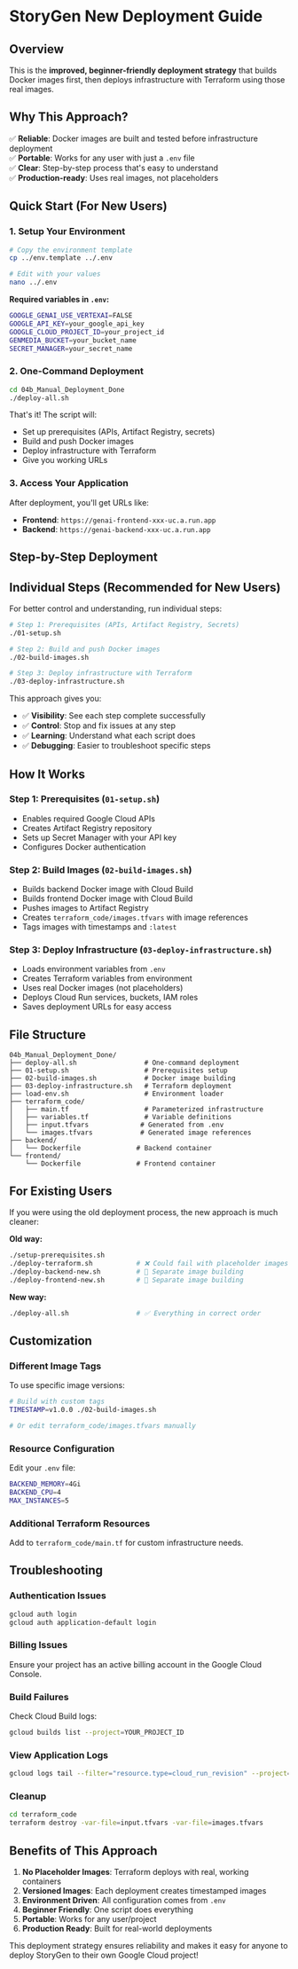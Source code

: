 # StoryGen New Deployment Guide

## Overview

This is the **improved, beginner-friendly deployment strategy** that builds Docker images first, then deploys infrastructure with Terraform using those real images.

## Why This Approach?

✅ **Reliable**: Docker images are built and tested before infrastructure deployment  
✅ **Portable**: Works for any user with just a `.env` file  
✅ **Clear**: Step-by-step process that's easy to understand  
✅ **Production-ready**: Uses real images, not placeholders  

## Quick Start (For New Users)

### 1. Setup Your Environment

```bash
# Copy the environment template
cp ../env.template ../.env

# Edit with your values
nano ../.env
```

**Required variables in `.env`:**
```bash
GOOGLE_GENAI_USE_VERTEXAI=FALSE
GOOGLE_API_KEY=your_google_api_key
GOOGLE_CLOUD_PROJECT_ID=your_project_id
GENMEDIA_BUCKET=your_bucket_name
SECRET_MANAGER=your_secret_name
```

### 2. One-Command Deployment

```bash
cd 04b_Manual_Deployment_Done
./deploy-all.sh
```

That's it! The script will:
- Set up prerequisites (APIs, Artifact Registry, secrets)
- Build and push Docker images
- Deploy infrastructure with Terraform
- Give you working URLs

### 3. Access Your Application

After deployment, you'll get URLs like:
- **Frontend**: `https://genai-frontend-xxx-uc.a.run.app`
- **Backend**: `https://genai-backend-xxx-uc.a.run.app`

## Step-by-Step Deployment

## Individual Steps (Recommended for New Users)

For better control and understanding, run individual steps:

```bash
# Step 1: Prerequisites (APIs, Artifact Registry, Secrets)
./01-setup.sh

# Step 2: Build and push Docker images
./02-build-images.sh

# Step 3: Deploy infrastructure with Terraform
./03-deploy-infrastructure.sh
```

This approach gives you:
- ✅ **Visibility**: See each step complete successfully
- ✅ **Control**: Stop and fix issues at any step
- ✅ **Learning**: Understand what each script does
- ✅ **Debugging**: Easier to troubleshoot specific steps

## How It Works

### Step 1: Prerequisites (`01-setup.sh`)
- Enables required Google Cloud APIs
- Creates Artifact Registry repository
- Sets up Secret Manager with your API key
- Configures Docker authentication

### Step 2: Build Images (`02-build-images.sh`)
- Builds backend Docker image with Cloud Build
- Builds frontend Docker image with Cloud Build
- Pushes images to Artifact Registry
- Creates `terraform_code/images.tfvars` with image references
- Tags images with timestamps and `:latest`

### Step 3: Deploy Infrastructure (`03-deploy-infrastructure.sh`)
- Loads environment variables from `.env`
- Creates Terraform variables from environment
- Uses real Docker images (not placeholders)
- Deploys Cloud Run services, buckets, IAM roles
- Saves deployment URLs for easy access

## File Structure

```
04b_Manual_Deployment_Done/
├── deploy-all.sh                 # One-command deployment
├── 01-setup.sh                   # Prerequisites setup
├── 02-build-images.sh            # Docker image building
├── 03-deploy-infrastructure.sh   # Terraform deployment
├── load-env.sh                   # Environment loader
├── terraform_code/
│   ├── main.tf                   # Parameterized infrastructure
│   ├── variables.tf              # Variable definitions
│   ├── input.tfvars             # Generated from .env
│   └── images.tfvars            # Generated image references
├── backend/
│   └── Dockerfile              # Backend container
└── frontend/
    └── Dockerfile              # Frontend container
```

## For Existing Users

If you were using the old deployment process, the new approach is much cleaner:

**Old way:**
```bash
./setup-prerequisites.sh
./deploy-terraform.sh           # ❌ Could fail with placeholder images
./deploy-backend-new.sh         # 🔄 Separate image building
./deploy-frontend-new.sh        # 🔄 Separate image building
```

**New way:**
```bash
./deploy-all.sh                 # ✅ Everything in correct order
```

## Customization

### Different Image Tags

To use specific image versions:
```bash
# Build with custom tags
TIMESTAMP=v1.0.0 ./02-build-images.sh

# Or edit terraform_code/images.tfvars manually
```

### Resource Configuration

Edit your `.env` file:
```bash
BACKEND_MEMORY=4Gi
BACKEND_CPU=4
MAX_INSTANCES=5
```

### Additional Terraform Resources

Add to `terraform_code/main.tf` for custom infrastructure needs.

## Troubleshooting

### Authentication Issues
```bash
gcloud auth login
gcloud auth application-default login
```

### Billing Issues
Ensure your project has an active billing account in the Google Cloud Console.

### Build Failures
Check Cloud Build logs:
```bash
gcloud builds list --project=YOUR_PROJECT_ID
```

### View Application Logs
```bash
gcloud logs tail --filter="resource.type=cloud_run_revision" --project=YOUR_PROJECT_ID
```

### Cleanup
```bash
cd terraform_code
terraform destroy -var-file=input.tfvars -var-file=images.tfvars
```

## Benefits of This Approach

1. **No Placeholder Images**: Terraform deploys with real, working containers
2. **Versioned Images**: Each deployment creates timestamped images
3. **Environment Driven**: All configuration comes from `.env`
4. **Beginner Friendly**: One script does everything
5. **Portable**: Works for any user/project
6. **Production Ready**: Built for real-world deployments

This deployment strategy ensures reliability and makes it easy for anyone to deploy StoryGen to their own Google Cloud project!
